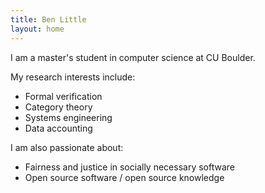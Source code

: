 ```yaml
---
title: Ben Little
layout: home
---
```


I am a master's student in computer science at CU Boulder.

My research interests include:

* Formal verification
* Category theory
* Systems engineering
* Data accounting

I am also passionate about:

* Fairness and justice in socially necessary software
* Open source software / open source knowledge
